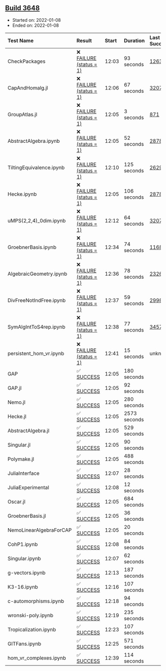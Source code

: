 ## [Build 3648](https://oscarci.mathematik.uni-kl.de/job/oscar-stable/3648/)

* Started on: 2022-01-08
* Ended on: 2022-01-08

| Test Name    | Result | Start | Duration | Last Success | First Failure |
|:-------------|:-------|:------|:---------|:-------------|:--------------|
| CheckPackages | ❌ [FAILURE (status = 1)](https://oscarci.mathematik.uni-kl.de/job/oscar-stable/3648/artifact/logs/build-3648/CheckPackages.log) | 12:03 | 93 seconds | [1263](https://oscarci.mathematik.uni-kl.de/job/oscar-stable/1263/) | [1264](https://oscarci.mathematik.uni-kl.de/job/oscar-stable/1264/) |
| CapAndHomalg.jl | ❌ [FAILURE (status = 1)](https://oscarci.mathematik.uni-kl.de/job/oscar-stable/3648/artifact/logs/build-3648/CapAndHomalg.jl.log) | 12:06 | 67 seconds | [3207](https://oscarci.mathematik.uni-kl.de/job/oscar-stable/3207/) | [3208](https://oscarci.mathematik.uni-kl.de/job/oscar-stable/3208/) |
| GroupAtlas.jl | ❌ [FAILURE (status = 1)](https://oscarci.mathematik.uni-kl.de/job/oscar-stable/3648/artifact/logs/build-3648/GroupAtlas.jl.log) | 12:05 | 3 seconds | [871](https://oscarci.mathematik.uni-kl.de/job/oscar-stable/871/) | [872](https://oscarci.mathematik.uni-kl.de/job/oscar-stable/872/) |
| AbstractAlgebra.ipynb | ❌ [FAILURE (status = 1)](https://oscarci.mathematik.uni-kl.de/job/oscar-stable/3648/artifact/logs/build-3648/AbstractAlgebra.ipynb.log) | 12:05 | 52 seconds | [2878](https://oscarci.mathematik.uni-kl.de/job/oscar-stable/2878/) | [2879](https://oscarci.mathematik.uni-kl.de/job/oscar-stable/2879/) |
| TiltingEquivalence.ipynb | ❌ [FAILURE (status = 1)](https://oscarci.mathematik.uni-kl.de/job/oscar-stable/3648/artifact/logs/build-3648/TiltingEquivalence.ipynb.log) | 12:10 | 125 seconds | [2629](https://oscarci.mathematik.uni-kl.de/job/oscar-stable/2629/) | [2630](https://oscarci.mathematik.uni-kl.de/job/oscar-stable/2630/) |
| Hecke.ipynb | ❌ [FAILURE (status = 1)](https://oscarci.mathematik.uni-kl.de/job/oscar-stable/3648/artifact/logs/build-3648/Hecke.ipynb.log) | 12:05 | 106 seconds | [2878](https://oscarci.mathematik.uni-kl.de/job/oscar-stable/2878/) | [2879](https://oscarci.mathematik.uni-kl.de/job/oscar-stable/2879/) |
| uMPS(2,2,4)_0dim.ipynb | ❌ [FAILURE (status = 1)](https://oscarci.mathematik.uni-kl.de/job/oscar-stable/3648/artifact/logs/build-3648/uMPS-2-2-4-_0dim.ipynb.log) | 12:12 | 64 seconds | [3207](https://oscarci.mathematik.uni-kl.de/job/oscar-stable/3207/) | [3208](https://oscarci.mathematik.uni-kl.de/job/oscar-stable/3208/) |
| GroebnerBasis.ipynb | ❌ [FAILURE (status = 1)](https://oscarci.mathematik.uni-kl.de/job/oscar-stable/3648/artifact/logs/build-3648/GroebnerBasis.ipynb.log) | 12:34 | 74 seconds | [1168](https://oscarci.mathematik.uni-kl.de/job/oscar-stable/1168/) | [1169](https://oscarci.mathematik.uni-kl.de/job/oscar-stable/1169/) |
| AlgebraicGeometry.ipynb | ❌ [FAILURE (status = 1)](https://oscarci.mathematik.uni-kl.de/job/oscar-stable/3648/artifact/logs/build-3648/AlgebraicGeometry.ipynb.log) | 12:36 | 78 seconds | [2326](https://oscarci.mathematik.uni-kl.de/job/oscar-stable/2326/) | [2327](https://oscarci.mathematik.uni-kl.de/job/oscar-stable/2327/) |
| DivFreeNotIndFree.ipynb | ❌ [FAILURE (status = 1)](https://oscarci.mathematik.uni-kl.de/job/oscar-stable/3648/artifact/logs/build-3648/DivFreeNotIndFree.ipynb.log) | 12:37 | 59 seconds | [2998](https://oscarci.mathematik.uni-kl.de/job/oscar-stable/2998/) | [2999](https://oscarci.mathematik.uni-kl.de/job/oscar-stable/2999/) |
| SymAlgIntToS4rep.ipynb | ❌ [FAILURE (status = 1)](https://oscarci.mathematik.uni-kl.de/job/oscar-stable/3648/artifact/logs/build-3648/SymAlgIntToS4rep.ipynb.log) | 12:38 | 77 seconds | [3457](https://oscarci.mathematik.uni-kl.de/job/oscar-stable/3457/) | [3458](https://oscarci.mathematik.uni-kl.de/job/oscar-stable/3458/) |
| persistent_hom_vr.ipynb | ❌ [FAILURE (status = 1)](https://oscarci.mathematik.uni-kl.de/job/oscar-stable/3648/artifact/logs/build-3648/persistent_hom_vr.ipynb.log) | 12:41 | 15 seconds | unknown | unknown |
| GAP | ✅ [SUCCESS](https://oscarci.mathematik.uni-kl.de/job/oscar-stable/3648/artifact/logs/build-3648/GAP.log) | 12:05 | 180 seconds |  |  |
| GAP.jl | ✅ [SUCCESS](https://oscarci.mathematik.uni-kl.de/job/oscar-stable/3648/artifact/logs/build-3648/GAP.jl.log) | 12:05 | 92 seconds |  |  |
| Nemo.jl | ✅ [SUCCESS](https://oscarci.mathematik.uni-kl.de/job/oscar-stable/3648/artifact/logs/build-3648/Nemo.jl.log) | 12:05 | 280 seconds |  |  |
| Hecke.jl | ✅ [SUCCESS](https://oscarci.mathematik.uni-kl.de/job/oscar-stable/3648/artifact/logs/build-3648/Hecke.jl.log) | 12:05 | 2573 seconds |  |  |
| AbstractAlgebra.jl | ✅ [SUCCESS](https://oscarci.mathematik.uni-kl.de/job/oscar-stable/3648/artifact/logs/build-3648/AbstractAlgebra.jl.log) | 12:05 | 529 seconds |  |  |
| Singular.jl | ✅ [SUCCESS](https://oscarci.mathematik.uni-kl.de/job/oscar-stable/3648/artifact/logs/build-3648/Singular.jl.log) | 12:05 | 90 seconds |  |  |
| Polymake.jl | ✅ [SUCCESS](https://oscarci.mathematik.uni-kl.de/job/oscar-stable/3648/artifact/logs/build-3648/Polymake.jl.log) | 12:05 | 488 seconds |  |  |
| JuliaInterface | ✅ [SUCCESS](https://oscarci.mathematik.uni-kl.de/job/oscar-stable/3648/artifact/logs/build-3648/JuliaInterface.log) | 12:07 | 28 seconds |  |  |
| JuliaExperimental | ✅ [SUCCESS](https://oscarci.mathematik.uni-kl.de/job/oscar-stable/3648/artifact/logs/build-3648/JuliaExperimental.log) | 12:08 | 12 seconds |  |  |
| Oscar.jl | ✅ [SUCCESS](https://oscarci.mathematik.uni-kl.de/job/oscar-stable/3648/artifact/logs/build-3648/Oscar.jl.log) | 12:05 | 684 seconds |  |  |
| GroebnerBasis.jl | ✅ [SUCCESS](https://oscarci.mathematik.uni-kl.de/job/oscar-stable/3648/artifact/logs/build-3648/GroebnerBasis.jl.log) | 12:05 | 36 seconds |  |  |
| NemoLinearAlgebraForCAP | ✅ [SUCCESS](https://oscarci.mathematik.uni-kl.de/job/oscar-stable/3648/artifact/logs/build-3648/NemoLinearAlgebraForCAP.log) | 12:05 | 20 seconds |  |  |
| CohP1.ipynb | ✅ [SUCCESS](https://oscarci.mathematik.uni-kl.de/job/oscar-stable/3648/artifact/logs/build-3648/CohP1.ipynb.log) | 12:08 | 84 seconds |  |  |
| Singular.ipynb | ✅ [SUCCESS](https://oscarci.mathematik.uni-kl.de/job/oscar-stable/3648/artifact/logs/build-3648/Singular.ipynb.log) | 12:07 | 62 seconds |  |  |
| g-vectors.ipynb | ✅ [SUCCESS](https://oscarci.mathematik.uni-kl.de/job/oscar-stable/3648/artifact/logs/build-3648/g-vectors.ipynb.log) | 12:13 | 187 seconds |  |  |
| K3-16.ipynb | ✅ [SUCCESS](https://oscarci.mathematik.uni-kl.de/job/oscar-stable/3648/artifact/logs/build-3648/K3-16.ipynb.log) | 12:16 | 107 seconds |  |  |
| c-automorphisms.ipynb | ✅ [SUCCESS](https://oscarci.mathematik.uni-kl.de/job/oscar-stable/3648/artifact/logs/build-3648/c-automorphisms.ipynb.log) | 12:18 | 94 seconds |  |  |
| wronski-poly.ipynb | ✅ [SUCCESS](https://oscarci.mathematik.uni-kl.de/job/oscar-stable/3648/artifact/logs/build-3648/wronski-poly.ipynb.log) | 12:19 | 235 seconds |  |  |
| Tropicalization.ipynb | ✅ [SUCCESS](https://oscarci.mathematik.uni-kl.de/job/oscar-stable/3648/artifact/logs/build-3648/Tropicalization.ipynb.log) | 12:23 | 107 seconds |  |  |
| GITFans.ipynb | ✅ [SUCCESS](https://oscarci.mathematik.uni-kl.de/job/oscar-stable/3648/artifact/logs/build-3648/GITFans.ipynb.log) | 12:25 | 571 seconds |  |  |
| hom_vr_complexes.ipynb | ✅ [SUCCESS](https://oscarci.mathematik.uni-kl.de/job/oscar-stable/3648/artifact/logs/build-3648/hom_vr_complexes.ipynb.log) | 12:39 | 114 seconds |  |  |
